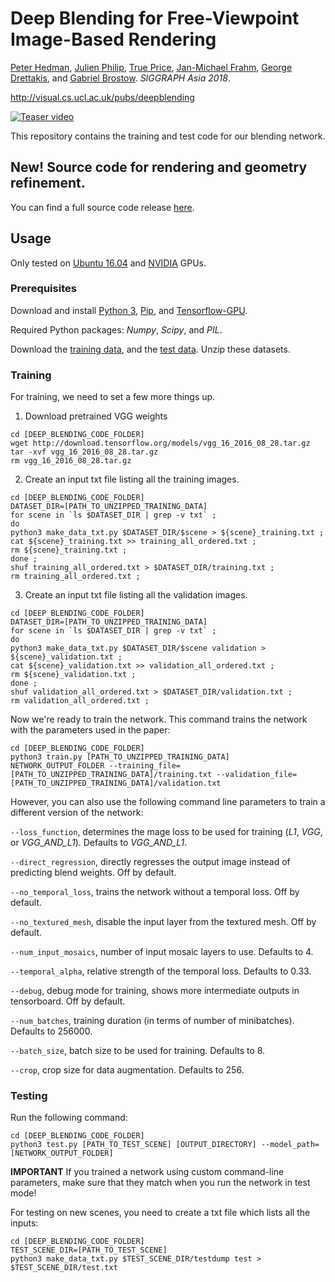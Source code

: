 # Deep Blending for Free-Viewpoint Image-Based Rendering
[Peter Hedman](http://www.phogzone.com), 
[Julien Philip](https://www-sop.inria.fr/members/Julien.Philip), 
[True Price](https://www.cs.unc.edu/~jtprice), 
[Jan-Michael Frahm](http://frahm.web.unc.edu),
[George Drettakis](https://www-sop.inria.fr/members/George.Drettakis), and
[Gabriel Brostow](http://www0.cs.ucl.ac.uk/staff/G.Brostow). *SIGGRAPH Asia 2018*.

http://visual.cs.ucl.ac.uk/pubs/deepblending

<a href="http://www.youtube.com/watch?feature=player_embedded&v=F1g7PAZ9cI4
" target="_blank"><img src="http://img.youtube.com/vi/F1g7PAZ9cI4/0.jpg" 
alt="Teaser video" /></a>


This repository contains the training and test code for our blending network. 

## New! Source code for rendering and geometry refinement.

You can find a full source code release [here](https://gitlab.inria.fr/sibr/projects/inside_out_deep_blending).

## Usage

Only tested on [Ubuntu 16.04](http://releases.ubuntu.com/16.04/) and [NVIDIA](http://www.nvidia.com) GPUs. 

### Prerequisites

Download and install [Python 3](https://www.python.org/download/releases/3.0/), [Pip](https://pip.pypa.io/en/stable/installing/), and [Tensorflow-GPU](https://www.tensorflow.org/install/gpu).

Required Python packages: *Numpy*, *Scipy*, and *PIL*.

Download the [training data](https://repo-sam.inria.fr/fungraph/deep-blending/data/DeepBlendingTrainingData.zip), and the [test data](https://repo-sam.inria.fr/fungraph/deep-blending/data/DeepBlendingTestDataAndResults.zip). Unzip these datasets.

### Training

For training, we need to set a few more things up.

1) Download pretrained VGG weights
```
cd [DEEP_BLENDING_CODE_FOLDER]
wget http://download.tensorflow.org/models/vgg_16_2016_08_28.tar.gz
tar -xvf vgg_16_2016_08_28.tar.gz
rm vgg_16_2016_08_28.tar.gz
```

2) Create an input txt file listing all the training images.
```
cd [DEEP_BLENDING_CODE_FOLDER]
DATASET_DIR=[PATH_TO_UNZIPPED_TRAINING_DATA]
for scene in `ls $DATASET_DIR | grep -v txt` ; 
do
python3 make_data_txt.py $DATASET_DIR/$scene > ${scene}_training.txt ; 
cat ${scene}_training.txt >> training_all_ordered.txt ; 
rm ${scene}_training.txt ;
done ;
shuf training_all_ordered.txt > $DATASET_DIR/training.txt ;
rm training_all_ordered.txt ;
```

3) Create an input txt file listing all the validation images.
```
cd [DEEP_BLENDING_CODE_FOLDER]
DATASET_DIR=[PATH_TO_UNZIPPED_TRAINING_DATA]
for scene in `ls $DATASET_DIR | grep -v txt` ; 
do
python3 make_data_txt.py $DATASET_DIR/$scene validation > ${scene}_validation.txt ;
cat ${scene}_validation.txt >> validation_all_ordered.txt ;
rm ${scene}_validation.txt ;
done ;
shuf validation_all_ordered.txt > $DATASET_DIR/validation.txt ;
rm validation_all_ordered.txt ;
```

Now we're ready to train the network. This command trains the network with the parameters used in the paper:
```
cd [DEEP_BLENDING_CODE_FOLDER]
python3 train.py [PATH_TO_UNZIPPED_TRAINING_DATA] NETWORK_OUTPUT_FOLDER --training_file=[PATH_TO_UNZIPPED_TRAINING_DATA]/training.txt --validation_file=[PATH_TO_UNZIPPED_TRAINING_DATA]/validation.txt
```

However, you can also use the following command line parameters to train a different version of the network:

`--loss_function`,
 determines the mage loss to be used for training (*L1*, *VGG*, or *VGG_AND_L1*). Defaults to *VGG_AND_L1*.

`--direct_regression`,
directly regresses the output image instead of predicting blend weights. Off by default.

`--no_temporal_loss`,
trains the network without a temporal loss. Off by default.

`--no_textured_mesh`,
disable the input layer from the textured mesh. Off by default.

`--num_input_mosaics`,
number of input mosaic layers to use. Defaults to 4.

`--temporal_alpha`,
relative strength of the temporal loss. Defaults to 0.33.

`--debug`,
debug mode for training, shows more intermediate outputs in tensorboard. Off by default.

`--num_batches`,
training duration (in terms of number of minibatches). Defaults to 256000.

`--batch_size`,
batch size to be used for training. Defaults to 8.

`--crop`,
crop size for data augmentation. Defaults to 256.


### Testing

Run the following command:
```
cd [DEEP_BLENDING_CODE_FOLDER]
python3 test.py [PATH_TO_TEST_SCENE] [OUTPUT_DIRECTORY] --model_path=[NETWORK_OUTPUT_FOLDER]
```

**IMPORTANT** If you trained a network using custom command-line parameters, make sure that they match when you run the network in test mode!

For testing on new scenes, you need to create a txt file which lists all the inputs:
```
cd [DEEP_BLENDING_CODE_FOLDER]
TEST_SCENE_DIR=[PATH_TO_TEST_SCENE]
python3 make_data_txt.py $TEST_SCENE_DIR/testdump test > $TEST_SCENE_DIR/test.txt
```

